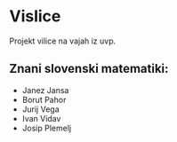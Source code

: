 # Vislice
Projekt vilice na vajah iz uvp.

## Znani slovenski matematiki:
- Janez Jansa
- Borut Pahor
- Jurij Vega
- Ivan Vidav
- Josip Plemelj
